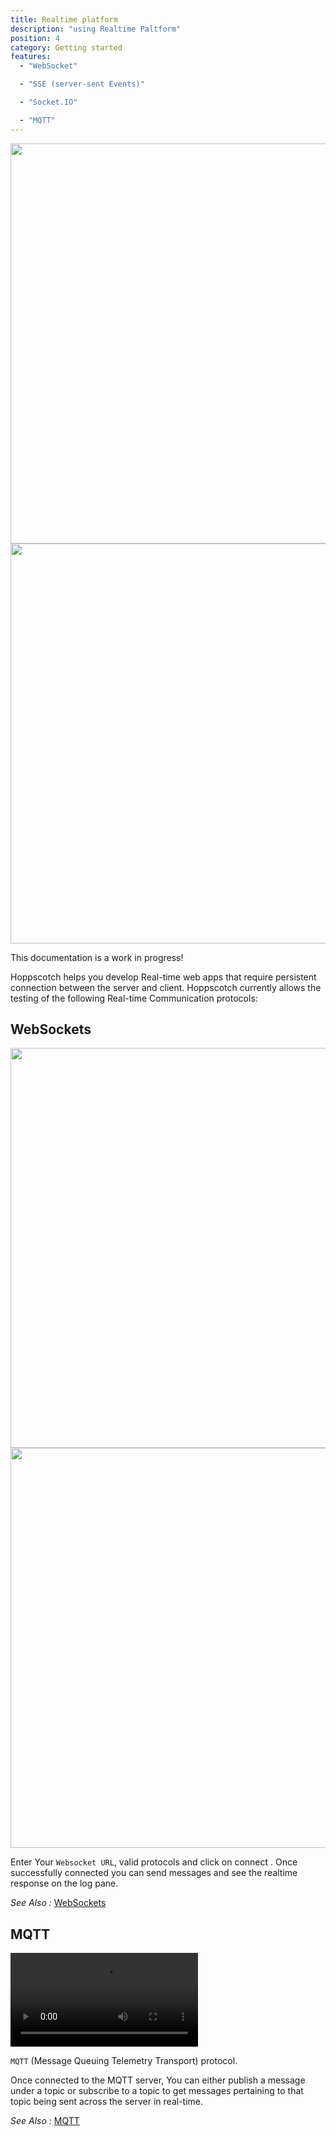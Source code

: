 ```yaml
---
title: Realtime platform
description: "using Realtime Paltform"
position: 4
category: Getting started
features:
  - "WebSocket"

  - "SSE (server-sent Events)"

  - "Socket.IO"

  - "MQTT"
---
```


<img src="/realtime/Realtime-dark.png"   class="dark-img" width="1280" height="640" alt=""/>
<img src="/realtime/Realtime-light.png" class="light-img"  width="1280" height="640" alt=""/>
<alert type="success">

This documentation is a work in progress!

</alert>
Hoppscotch helps you develop Real-time web apps that require persistent connection between the server and client.
Hoppscotch currently allows the testing of the following Real-time Communication protocols:

<list :items="features"></list>

## WebSockets

<img src="/realtime/Websocket-dark.png"   class="dark-img" width="1280" height="640" alt=""/>
<img src="/realtime/Websocket-light.png" class="light-img"  width="1280" height="640" alt=""/>

Enter Your `Websocket URL`, valid protocols and click on connect . Once successfully connected you can send messages and see the realtime response on the log pane.

_See Also :_ [WebSockets](/quickstart/websocket)

## MQTT

<video loop playsinline controls>
  <source src="/realtime/mqtt.webm" type="video/webm" />
 <source src="/realtime/mqtt.mp4" type="video/mp4" />
</video>

`MQTT` (Message Queuing Telemetry Transport) protocol.

Once connected to the MQTT server, You can either publish a message under a topic or subscribe to a topic to get messages pertaining to that topic being sent across the server in real-time.

_See Also :_ [MQTT](/quickstart/mqtt)
